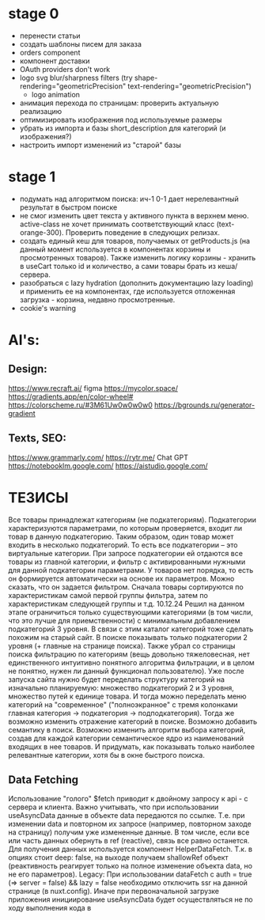 # stage 0

- перенести статьи
- создать шаблоны писем для заказа
- orders component
- компонент доставки
- OAuth providers don't work
- logo svg blur/sharpness filters (try shape-rendering="geometricPrecision"  text-rendering="geometricPrecision")
  + logo animation
- анимация перехода по страницам: проверить актуальную реализацию
- оптимизировать изображения под используемые размеры
- убрать из импорта и базы short_description для категорий (и изображения?)
- настроить импорт изменений из "старой" базы

# stage 1

- подумать над алгоритмом поиска: ич-1 0-1 дает нерелевантный результат в быстром поиске
- не смог изменить цвет текста у активного пункта в верхнем меню. active-class не хочет принимать соответствующий класс (text-orange-300). Проверить поведение в следующих релизах.
- создать единый кеш для товаров, получаемых от getProducts.js (на данный момент используется в компонентах корзины и просмотренных товаров). Также изменить логику корзины - хранить в useCart только id и количество, а сами товары брать из кеша/сервера.
- разобраться с lazy hydration (дополнить документацию lazy loading) и применить ее на компонентах, где используется отложенная загрузка - корзина, недавно просмотренные.
- cookie's warning


# AI's:
## Design:

https://www.recraft.ai/ figma https://mycolor.space/ https://gradients.app/en/color-wheel# https://colorscheme.ru/#3M61Uw0w0w0w0 https://bgrounds.ru/generator-gradient

## Texts, SEO:

https://www.grammarly.com/ https://rytr.me/ Chat GPT https://notebooklm.google.com/ https://aistudio.google.com/

# ТЕЗИСЫ

Все товары принадлежат категориям (не подкатегориям). Подкатегории характеризуются параметрами, по которым проверяется, входит ли товар в данную подкатегорию. Таким образом, один товар может входить в несколько подкатегорий. То есть все подкатегории – это виртуальные категории. При запросе подкатегории ей отдаются все товары из главной категории, и фильтр с активированными нужными для данной подкатегории параметрами. У товаров нет порядка, то есть он формируется автоматически на основе их параметров. Можно сказать, что он задается фильтром. Сначала товары сортируются по характеристикам самой первой группы фильтра, затем по характеристикам следующей группы и т.д. 10.12.24 Решил на данном этапе ограничиться только существующими категориями (в том числи, что это лучше для приемственности) с минимальным добавлением подкатегорий 3 уровня. В связи с этим каталог категорий тоже сделать похожим на старый сайт. В поиске показывать только подкатегории 2 уровня (+ главные на странице поиска). Также убрал со страницы поиска фильтрацию по категориям (вещь довольно тяжеловесная, нет единственного интуитивно понятного алгоритма фильтрации, и в целом не понятно, нужен ли данный функционал пользователю). Уже после запуска сайта нужно будет переделать структуру категорий на изначально планируемую: множество подкатегорий 2 и 3 уровня, множество путей к единице товара. И тогда можно переделать меню категорий на "современное" ("полноэкранное" с тремя колонками главная категория -> подкатегория -> подподкатегория). Тогда же возможно изменить отражение категорий в поиске. Возможно добавить семантику в поиск. Возможно изменить алгоритм выбора категорий, создав для каждой категории семантическое ядро из наименований входящих в нее товаров. И придумать, как показывать только наиболее релевантные категории, хотя бы в окне быстрого поиска.

## Data Fetching

Использование "голого" $fetch приводит к двойному запросу к api - с сервера и клиента. Важно учитывать, что при использовании useAsyncData данные в объекте data передаются по ссылке. Т.е. при изменении data и повторном их запросе (например, повторном заходе на страницу) получим уже измененные данные. В том числе, если все или часть данных обернуть в ref (reactive), связь все равно останется. Для получения данных используется компонент HelperDataFetch. Т.к. в опциях стоит deep: false, на выходе получаем shallowRef объект (реактивность реагирует только на полное изменение объекта data, но не его параметров). Legacy: При использовании dataFetch c auth = true (=> server = false) && lazy = false необходимо отключить ssr на данной странице (в nuxt.config). Иначе при первоначальной загрузке приложения инициирование useAsyncData будет осуществляться не по ходу выполнения кода в <script setup>, а в хуке onBeforeMounted (=> await перед myFetch не будет останавливать выполнение кода). Как понимаю, чтобы не было hydration error, т.е. результат на сервере и клиенте был одинаковым. Таким образом, если на странице надо обрабатывать данные, полученные через myFetch с server = false, эта страница должна быть server = false, что логично. Убрал auth из dataFetch. Для получения данных, требующих авторизации, использовать myFetch, который работает только на клиенте (т.к. запрос с авторизацией можно сделать только с клиента). А dataFetch в первую очередь предназначен для другого: получения данных на сервере при первоначальной загрузке и сохранения их в стейте для использования при гидрации. Изменил myFetch. Т.к. изменил систему авторизации с двух токенов на один (куки), система проверки авторизации в myFetch стала неактуальной. Пока по прежнему работает только на клиенте, хотя это можно изменить, если возникнет потребность к примеру получать пользователя при начальной загрузке на сервере. `about dedupe` Нужно понимать, что он относится к запросам, выполняющимся одновременно. Т.е. если есть запрос, ожидающий результат, а ниже по коду еще один такой же запрос, то для второго параметр dedupe будет бесполезен, т.к. в момент его запуска первый уже разрешится. Таким образом, для гарантированного исключения повторных запросов нужно использовать опции dedupe: 'defer' и getCachedData: key => useNuxtData(key).data?.value

## User Auth

~~Аутентификация осуществляется через 2 токена: refreshToken, который хранится в cookie, и sessionToken, который хранится в переменной user (и посылается при требующих аутентификации запросах в хедере).~~ ~~Для упрощения запросов с авторизацией создал composable myFetch, который автоматически добавляет хедер с sessionToken при требующих его запросах и обрабатывает ошибки от сервера.~~ По хорошему все refreshTokens нужно хранить в базе, что позволит увеличить меры безопасности: проверять FingerPrint браузера, проверять максимальное количество токенов на пользователя, удалять все токены при подозрительной активности и т.п. (подробнее https://gist.github.com/zmts/802dc9c3510d79fd40f9dc38a12bccfc). Но пока это решил не реализовывать. Пока только проверяется signature токена и его время жизни, хранящееся в payload. Так как я использую сильно упрощенную систему JWT-токенов (не проверяю refreshToken должным образом, отсутствует сервер авторизации, куки с refreshToken отправляется при каждом запросе, и приложение является монолитом), вполне было бы достаточно использования куки. Это упростит логику приложения, сделает возможным использование myFetch на сервере. refreshToken будет обновлять сам себя, т.е. будет включать в себя sessionToken. Но использовать JWT - это как-то "по-взрослому". И можем в будущем его использование будет оправданно, например, если перестанет быть монолитом и будет использоваться как часть приложения для мобильных девайсов, где нет куки. Переделал систему авторизации на один токен.

## Закрытие сайта для свободного доступа

Осуществляется через глобальную серверную переменную process.env.IS_SITE_CLOSED. Код ответа сервера при закрытом сайте - 423. Проверка при запросах на сервере. Осуществляется в server/middleware/ifSiteClosed.js. Будет пропускать только администраторов, а также запросы на вход (server/api/auth/login.js). При этом в дальнейшем при логировании если юзер окажется не админом, будет возвращена ошибка 423. На сайте не должно быть статичных страниц (т.е. при обращении к любой странице должен быть запрос на сервер). Так гарантируется проверка на доступ к странице.

## Responsive

~~Добавил экраны в tailwind.config.js. Теперь можно пользоваться следующими префиксами (примеры):~~ ~~@md: - только для md экранов (768 - 1023 px)~~ ~~-md: - для всех экранов меньше или входящих в md (до 1023 px)~~ ~~md: - для всех экранов больше или входящих в md (c 768 px). Нативный mobile-first~~ ~~\*После добавления своих экранов перестал работать нативный префикс max-.. Но он полностью заменяется моим префиксом -..~~ ~~Перешел от системы экранов к системе брекпойнтов.~~ 

Перешел на стандартный синтаксис tailwind v4: 
~ max-xs(480)xs ~ max-sm(640)sm ~ max-md(768)md ~ max-lg(1024)lg ~ max-xl(1280)xl ~ max-2xl(1536)2xl ~ 
Примеры: 
md: - для экранов больше или равных 768 px (native mobile first) 
max-md: - для экранов меньше 768 px (от 767 px) 
md:max-lg: - для экранов от 768 до 1023 px (max-lg:md тоже будет работать) 

Tailwind @container (можно использовать с классами, где есть --container-*, например w-3xl): 
@3xs 16rem (256px) 
@2xs 18rem (288px) 
@xs 20rem (320px) 
@sm 24rem (384px) 
@md 28rem (448px) 
@lg 32rem (512px) 
@xl 36rem (576px) 
@2xl 42rem (672px) 
@3xl 48rem (768px) 
@4xl 56rem (896px) 
@5xl 64rem (1024px) 
@6xl 72rem (1152px) 
@7xl 80rem (1280px) 
Кстати, tailwind отдельно в проект устанавливать не нужно, т.к. он входит в NuxtUI.

## Обмен информацией между открытыми вкладками.

Для синхронизации во всех открытых вкладках пользовательских данных следим за localStorage. В ключ user-event записываем следующие значения: 0 - при выходе пользователя 1- при входе timeStamp - при обновлении данных о пользователе

## BreadCrumbs

На страницах категорий и товаров используется компонент BreadCrumbsWrapper, который по присланному ИД формирует крошки из категорий. На других страницах сейчас нет breadCrumbs. Нужны ли?

## Lazy Loading

Приставка Lazy на компонентах отменяет их предзагрузку, если их не видно на текущей странице (используются с v-if на самом компонете или родителе) или если они расположены на других страницах, на которые есть ссылки с текущей. Поэтому к примеру нет смысла использовать Lazy на компоненте TheLoader, который загружается через app.vue, а условие на показ (v-if) расположено внутри него. Для NuxtLink аналогом Lazy является пропс :prefetch="false" (= noPrefetch). Также при prefetch: true можно использовать пропс :prefetchOn (interaction: true, visibility: true, or both) (не разобрался как работает). // todo: разобраться с lazy hydration

## Импорт данных со старой ДБ

Brands - нельзя изменять, таблица полностью перезаписывается. Properties - нельзя изменять, таблица полностью перезаписывается. Products - нельзя изменять, таблица полностью перезаписывается. Documentation - нельзя изменять, таблицы полностью перезаписываются. Categories - строки записываются/обновляются через INSERT INTO... ON DUPLICATE KEY UPDATE. Это позволяет не обнулять пропсы в существующих категориях и не затирать добавленные вручную категории Единственное, что пока можно делать - присвоить подкатегориям пропсы (не затрутся после обновления) и создать под-под-категории. Возможно еще сделаю редактирование цен. Важно помнить, что при импорте товаров их ID до и после импорта могут не совпадать (если в старую базу были добавлены товары). Соответственно нужно обновлять связи, ссылающиеся на товары (например, если будет включено кеширование страниц, чистить кеш для обновления "Похожих товаров"). Для переноса категорий добавлены npm-пакеты JSDOM (парсинг описания и характеристик) и prettier (форматирование short_description, description, characteristics). После окончательного переезда базы их нужно будет удалить.

## SEO

Мета поля для категорий и товаров отсутствуют в базе. Генерация title & description осуществляется "на лету" из данных.

## Cashing

Функционал уже есть в Nuxt, нужно только настроить. Не забыть учесть не кешировать админские ресурсы.

## Z-index system

В tailwind используются классы от z-0 до z-50. В общих случаях (хедер, модули поиска, юзера, корзины, каталога и тп) использовать z-10. Для элементов, которые всегда должны быть выше предыдущих (меню категорий), использовать z-20. Если этого не достаточно, использовать "арбитральные" значения от z-[21] до z-[29]. Для врапперов модальных полноэкранных окон использовать z-30. Для элементов внутри модальных окон (кнопка закрытия) использовать z-40. Для крайних случаев (лоадер) - z-50. Переписал дефолтное значение для UModal на z-30 (в app.config.ts).

## Forms

Событие валидации на текстовых полях в компоненте UForm срабатывает: при первоначальном вводе - при потере фокуса, при повторных заходах - при вводе каждого символа. Поэтому лучше сделать так, чтобы поля валидировались каждое отдельно (исключить общую валидацию), а функция валидации только собирала ошибки, не выполняя саму валидацию как таковую.
